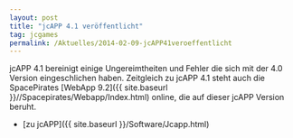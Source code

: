 ```yaml
---
layout: post
title: "jcAPP 4.1 veröffentlicht"
tag: jcgames
permalink: /Aktuelles/2014-02-09-jcAPP41veroeffentlicht
---
```



jcAPP 4.1 bereinigt einige Ungereimtheiten und Fehler die sich mit der 4.0 Version eingeschlichen haben. Zeitgleich zu jcAPP 4.1 steht auch die SpacePirates [WebApp 9.2]({{ site.baseurl }}//Spacepirates/Webapp/Index.html) online, die auf dieser jcAPP Version beruht.

- [zu jcAPP]({{ site.baseurl }}/Software/Jcapp.html)


